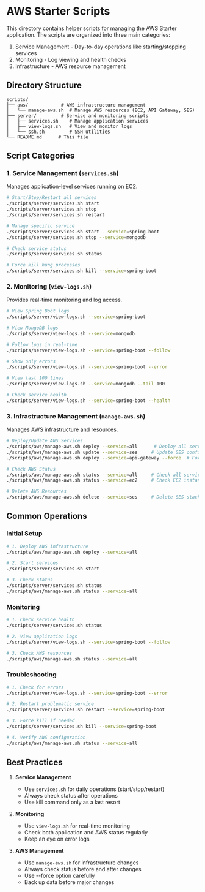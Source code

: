 # AWS Starter Scripts

This directory contains helper scripts for managing the AWS Starter application. The scripts are organized into three main categories:
1. Service Management - Day-to-day operations like starting/stopping services
2. Monitoring - Log viewing and health checks
3. Infrastructure - AWS resource management

## Directory Structure

```
scripts/
├── aws/            # AWS infrastructure management
│   └── manage-aws.sh  # Manage AWS resources (EC2, API Gateway, SES)
├── server/         # Service and monitoring scripts
│   ├── services.sh    # Manage application services
│   ├── view-logs.sh   # View and monitor logs
│   └── ssh.sh         # SSH utilities
└── README.md      # This file
```

## Script Categories

### 1. Service Management (`services.sh`)
Manages application-level services running on EC2.

```bash
# Start/Stop/Restart all services
./scripts/server/services.sh start
./scripts/server/services.sh stop
./scripts/server/services.sh restart

# Manage specific service
./scripts/server/services.sh start --service=spring-boot
./scripts/server/services.sh stop --service=mongodb

# Check service status
./scripts/server/services.sh status

# Force kill hung processes
./scripts/server/services.sh kill --service=spring-boot
```

### 2. Monitoring (`view-logs.sh`)
Provides real-time monitoring and log access.

```bash
# View Spring Boot logs
./scripts/server/view-logs.sh --service=spring-boot

# View MongoDB logs
./scripts/server/view-logs.sh --service=mongodb

# Follow logs in real-time
./scripts/server/view-logs.sh --service=spring-boot --follow

# Show only errors
./scripts/server/view-logs.sh --service=spring-boot --error

# View last 100 lines
./scripts/server/view-logs.sh --service=mongodb --tail 100

# Check service health
./scripts/server/view-logs.sh --service=spring-boot --health
```

### 3. Infrastructure Management (`manage-aws.sh`)
Manages AWS infrastructure and resources.

```bash
# Deploy/Update AWS Services
./scripts/aws/manage-aws.sh deploy --service=all      # Deploy all services
./scripts/aws/manage-aws.sh update --service=ses     # Update SES configuration
./scripts/aws/manage-aws.sh deploy --service=api-gateway --force  # Force redeploy API Gateway

# Check AWS Status
./scripts/aws/manage-aws.sh status --service=all     # Check all services
./scripts/aws/manage-aws.sh status --service=ec2     # Check EC2 instances

# Delete AWS Resources
./scripts/aws/manage-aws.sh delete --service=ses     # Delete SES stack
```

## Common Operations

### Initial Setup
```bash
# 1. Deploy AWS infrastructure
./scripts/aws/manage-aws.sh deploy --service=all

# 2. Start services
./scripts/server/services.sh start

# 3. Check status
./scripts/server/services.sh status
./scripts/aws/manage-aws.sh status --service=all
```

### Monitoring
```bash
# 1. Check service health
./scripts/server/services.sh status

# 2. View application logs
./scripts/server/view-logs.sh --service=spring-boot --follow

# 3. Check AWS resources
./scripts/aws/manage-aws.sh status --service=all
```

### Troubleshooting
```bash
# 1. Check for errors
./scripts/server/view-logs.sh --service=spring-boot --error

# 2. Restart problematic service
./scripts/server/services.sh restart --service=spring-boot

# 3. Force kill if needed
./scripts/server/services.sh kill --service=spring-boot

# 4. Verify AWS configuration
./scripts/aws/manage-aws.sh status --service=all
```

## Best Practices

1. **Service Management**
   - Use `services.sh` for daily operations (start/stop/restart)
   - Always check status after operations
   - Use kill command only as a last resort

2. **Monitoring**
   - Use `view-logs.sh` for real-time monitoring
   - Check both application and AWS status regularly
   - Keep an eye on error logs

3. **AWS Management**
   - Use `manage-aws.sh` for infrastructure changes
   - Always check status before and after changes
   - Use --force option carefully
   - Back up data before major changes
